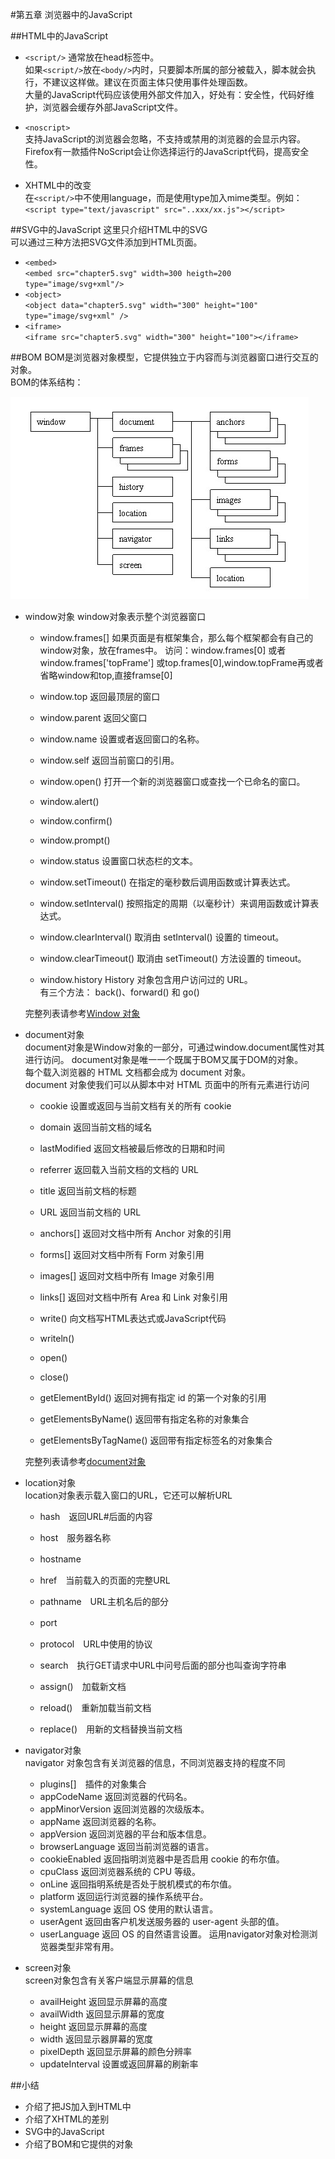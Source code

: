 #第五章 浏览器中的JavaScript

##HTML中的JavaScript

- `<script/>` 
  通常放在head标签中。  
  如果`<script/>`放在`<body/>`内时，只要脚本所属的部分被载入，脚本就会执行，不建议这样做。建议在页面主体只使用事件处理函数。    
  大量的JavaScript代码应该使用外部文件加入，好处有：安全性，代码好维护，浏览器会缓存外部JavaScript文件。

- `<noscript>`   
  支持JavaScript的浏览器会忽略，不支持或禁用的浏览器的会显示内容。
  Firefox有一款插件NoScript会让你选择运行的JavaScript代码，提高安全性。
  
- XHTML中的改变    
  在`<script/>`中不使用language，而是使用type加入mime类型。例如：`<script type="text/javascript" src="..xxx/xx.js"></script>`


##SVG中的JavaScript
这里只介绍HTML中的SVG  
可以通过三种方法把SVG文件添加到HTML页面。
- `<embed>`   
  `<embed src="chapter5.svg" width=300 heigth=200 type="image/svg+xml"/>`
- `<object>`  
  `<object data="chapter5.svg" width="300" height="100" type="image/svg+xml" />`
- `<iframe>`  
  `<iframe src="chapter5.svg" width="300" height="100"></iframe>`
  

##BOM
BOM是浏览器对象模型，它提供独立于内容而与浏览器窗口进行交互的对象。  
BOM的体系结构：

<img src="./image/5-1.png" >

- window对象
  window对象表示整个浏览器窗口
  
  - window.frames[] 
    如果页面是有框架集合，那么每个框架都会有自己的window对象，放在frames中。
    访问：window.frames[0] 或者 window.frames['topFrame'] 或top.frames[0],window.topFrame再或者省略window和top,直接framse[0]

  - window.top 返回最顶层的窗口
  - window.parent 返回父窗口 
  - window.name  设置或者返回窗口的名称。
  - window.self  返回当前窗口的引用。
  
  - window.open()  打开一个新的浏览器窗口或查找一个已命名的窗口。  
  - window.alert() 
  - window.confirm()
  - window.prompt()  
  - window.status          设置窗口状态栏的文本。  
  - window.setTimeout()    在指定的毫秒数后调用函数或计算表达式。
  - window.setInterval()   按照指定的周期（以毫秒计）来调用函数或计算表达式。
  - window.clearInterval() 取消由 setInterval() 设置的 timeout。
  - window.clearTimeout()  取消由 setTimeout() 方法设置的 timeout。  
  - window.history         History 对象包含用户访问过的 URL。  
    有三个方法： back()、forward() 和 go() 

  完整列表请参考[Window 对象](http://www.w3school.com.cn/jsref/dom_obj_window.asp)  

- document对象  
  document对象是Window对象的一部分，可通过window.document属性对其进行访问。
  document对象是唯一一个既属于BOM又属于DOM的对象。  
  每个载入浏览器的 HTML 文档都会成为 document 对象。   
  document 对象使我们可以从脚本中对 HTML 页面中的所有元素进行访问  

  - cookie  设置或返回与当前文档有关的所有 cookie 
  - domain  返回当前文档的域名  
  - lastModified 返回文档被最后修改的日期和时间
  - referrer 返回载入当前文档的文档的 URL 
  - title 返回当前文档的标题
  - URL 返回当前文档的 URL  
  
  - anchors[] 返回对文档中所有 Anchor 对象的引用
  - forms[] 返回对文档中所有 Form 对象引用
  - images[] 返回对文档中所有 Image 对象引用
  - links[] 返回对文档中所有 Area 和 Link 对象引用  
  
  - write() 向文档写HTML表达式或JavaScript代码
  - writeln()
  - open()
  - close()  

  - getElementById()  返回对拥有指定 id 的第一个对象的引用
  - getElementsByName() 返回带有指定名称的对象集合
  - getElementsByTagName()  返回带有指定标签名的对象集合

  完整列表请参考[document对象](http://www.w3school.com.cn/jsref/dom_obj_document.asp)

- location对象  
  location对象表示载入窗口的URL，它还可以解析URL  

  - hash　返回URL#后面的内容
  - host　服务器名称
  - hostname　
  - href　当前载入的页面的完整URL
  - pathname　URL主机名后的部分 
  - port　
  - protocol　URL中使用的协议
  - search　执行GET请求中URL中问号后面的部分也叫查询字符串

  - assign()　加载新文档
  - reload()　重新加载当前文档
  - replace()　用新的文档替换当前文档
  
- navigator对象  
  navigator 对象包含有关浏览器的信息，不同浏览器支持的程度不同  

  - plugins[]　插件的对象集合
  - appCodeName 返回浏览器的代码名。
  - appMinorVersion 返回浏览器的次级版本。
  - appName 返回浏览器的名称。
  - appVersion  返回浏览器的平台和版本信息。
  - browserLanguage 返回当前浏览器的语言。
  - cookieEnabled 返回指明浏览器中是否启用 cookie 的布尔值。
  - cpuClass  返回浏览器系统的 CPU 等级。
  - onLine  返回指明系统是否处于脱机模式的布尔值。
  - platform  返回运行浏览器的操作系统平台。
  - systemLanguage  返回 OS 使用的默认语言。
  - userAgent 返回由客户机发送服务器的 user-agent 头部的值。
  - userLanguage  返回 OS 的自然语言设置。
运用navigator对象对检测浏览器类型非常有用。  

- screen对象  
  screen对象包含有关客户端显示屏幕的信息  

  - availHeight 返回显示屏幕的高度 
  - availWidth  返回显示屏幕的宽度
  - height  返回显示屏幕的高度
  - width 返回显示器屏幕的宽度
  - pixelDepth  返回显示屏幕的颜色分辨率
  - updateInterval  设置或返回屏幕的刷新率
  
##小结
- 介绍了把JS加入到HTML中
- 介绍了XHTML的差别
- SVG中的JavaScript
- 介绍了BOM和它提供的对象
